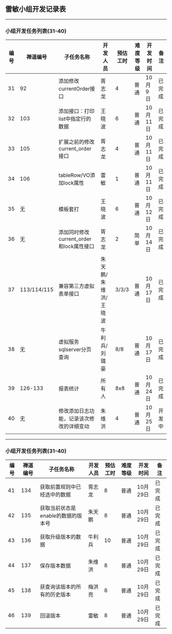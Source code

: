 ## 雷敏小组开发记录表
--- 

### 小组开发任务列表(31-40)
编号|禅道编号|子任务名称|开发人员|预估工时|难度等级|开发时间|备注
---|---|---|---|---|---|---|---
31|92|添加修改currentOrder接口|胥志龙|4|普通|10月9日|已完成
32|103|添加接口：打印list中指定行的数据|王晓波|6|普通|10月11日|已完成
33|105|扩展之前的修改current_order接口|胥志龙|4|普通|10月11日|已完成
34|106|tableRow/VO添加lock属性|雷敏|1|普通|10月11日|已完成
35|无|模板套打|王晓波|6|普通|10月12日|已完成
36|无|添加同时修改current_order和lock属性接口|胥志龙|2|简单|10月14日|已完成
37|113/114/115|兼容第三方虚拟表单接口|朱天鹏/朱维洪/王晓波|3/3/3|普通|10月17日|已完成
38|无|虚拟服务sqlserver分页查询|牛利兵/刘璐豪|8/8|普通|10月17日|已完成
39|126-133|报表统计|所有人|8x8|普通|10月24日|已完成
40|无|修改添加日志功能，记录该次修改的详细变动|朱维洪|4|普通|10月25日|开发中 

---
### 小组开发任务列表(31-40)
编号|禅道编号|子任务名称|开发人员|预估工时|难度等级|开发时间|备注
---|---|---|---|---|---|---|---
41|134|获取前置规则中已经选中的数据|胥志龙|8|普通|10月29日|已完成
42|135|获取当前状态是enable的数据的版本号|朱天鹏|8|普通|10月29日|已完成
43|136|获取升级版本的数据|牛利兵|10|普通|10月29日|已完成
44|137|保存版本数据|朱维洪|8|普通|10月29日|已完成
45|138|获查询该版本的所有的历史版本|梅洪亮|8|普通|10月29日|已完成
46|139|回滚版本|雷敏|8|普通|10月29日|已完成




